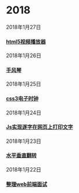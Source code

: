 # 2018
2018年1月27日
#### [html5视频播放器](https://mediumwave120.github.io/2018/web/2018/1/27.html)
2018年1月26日
#### [手风琴](https://mediumwave120.github.io/2018/web/2018/1/26.html)
2018年1月25日
#### [css3电子时钟](https://mediumwave120.github.io/2018/web/2018/1/25.html)
 2018年1月24日
#### [Js实现逐字在网页上打印文字](https://mediumwave120.github.io/2018/web/demo2.html)
 2018年1月23日
#### [水平垂直翻转 ](https://mediumwave120.github.io/2018/web/)
 2018年1月22日
#### [整理web前端面试](https://mediumwave120.github.io/2018/webFrontInterview/)
